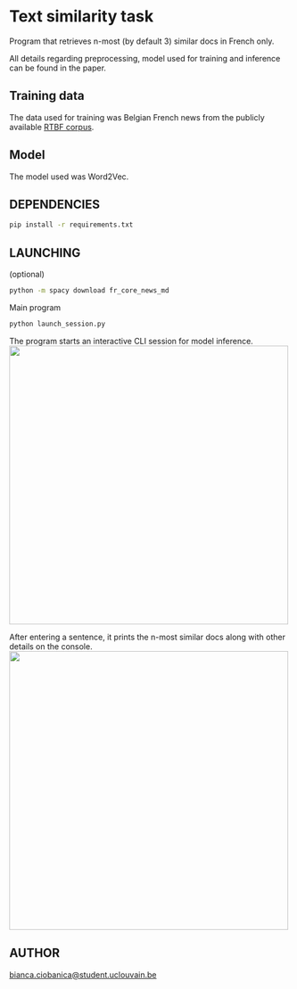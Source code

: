 # Text similarity task
Program that retrieves n-most (by default 3) similar docs in French only.

All details regarding preprocessing, model used for training and inference can be found in the paper.

## Training data
The data used for training was Belgian French news from the publicly available [RTBF corpus](https://dial.uclouvain.be/pr/boreal/object/boreal:276580).

## Model
The model used was Word2Vec.

## DEPENDENCIES
```bash
pip install -r requirements.txt
```

## LAUNCHING
(optional)
```bash
python -m spacy download fr_core_news_md
```

Main program

```bash
python launch_session.py
```
The program starts an interactive CLI session for model inference.
<img src="https://github.com/user-attachments/assets/27e8340d-215b-4d0c-9b1e-61b0e5d0a669" width="500">

After entering a sentence, it prints the n-most similar docs along with other details on the console.
<img src="https://github.com/user-attachments/assets/9401eee0-798d-40b2-b381-f21d84116d6e" width="500">

## AUTHOR
bianca.ciobanica@student.uclouvain.be

